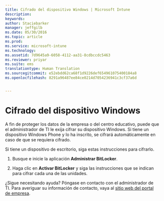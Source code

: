 ```yaml
---
title: Cifrado del dispositivo Windows | Microsoft Intune
description: 
keywords: 
author: Staciebarker
manager: jeffgilb
ms.date: 05/30/2016
ms.topic: article
ms.prod: 
ms.service: microsoft-intune
ms.technology: 
ms.assetid: 7d9645a9-6058-4112-aa31-8cdbccdc5463
ms.reviewer: priyar
ms.suite: ems
translationtype: Human Translation
ms.sourcegitcommit: e52ebdd62ca68f1d9226def654961075400184a8
ms.openlocfilehash: 8291a96487ee84ce0214d7054236941c3cf37a6d


---
```


# Cifrado del dispositivo Windows

A fin de proteger los datos de la empresa o del centro educativo, puede que el administrador de TI le exija cifrar su dispositivo Windows. Si tiene un dispositivo Windows Phone y lo ha inscrito, se cifrará automáticamente en caso de que se requiera cifrado.

Si tiene un dispositivo de escritorio, siga estas instrucciones para cifrarlo. 

1.  Busque e inicie la aplicación **Administrar BitLocker**.

2.  Haga clic en **Activar BitLocker** y siga las instrucciones que se indican para cifrar cada una de las unidades.

¿Sigue necesitando ayuda? Póngase en contacto con el administrador de TI. Para averiguar su información de contacto, vaya al [sitio web del portal de empresa](http://portal.manage.microsoft.com).




<!--HONumber=Jun16_HO4-->


